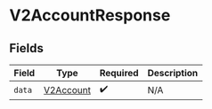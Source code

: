 # V2AccountResponse


## Fields

| Field                                         | Type                                          | Required                                      | Description                                   |
| --------------------------------------------- | --------------------------------------------- | --------------------------------------------- | --------------------------------------------- |
| `data`                                        | [V2Account](../../models/shared/v2account.md) | :heavy_check_mark:                            | N/A                                           |